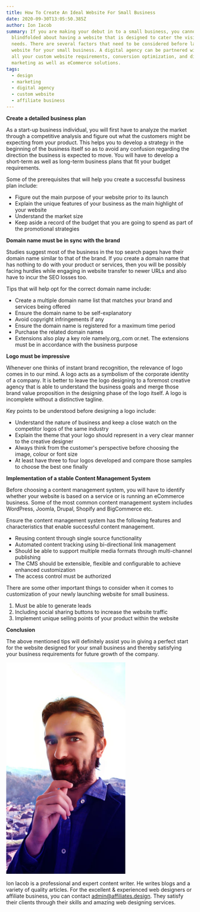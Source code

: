 ```yaml
---
title: How To Create An Ideal Website For Small Business
date: 2020-09-30T13:05:50.385Z
author: Ion Iacob
summary: If you are making your debut in to a small business, you cannot remain
  blindfolded about having a website that is designed to cater the visitor
  needs. There are several factors that need to be considered before launching a
  website for your small business. A digital agency can be partnered with for
  all your custom website requirements, conversion optimization, and digital
  marketing as well as eCommerce solutions.
tags:
  - design
  - marketing
  - digital agency
  - custom website
  - affiliate business
---
```

<!--StartFragment-->

**Create a detailed business plan**

As a start-up business individual, you will first have to analyze the market through a competitive analysis and figure out what the customers might be expecting from your product. This helps you to develop a strategy in the beginning of the business itself so as to avoid any confusion regarding the direction the business is expected to move. You will have to develop a short-term as well as long-term business plans that fit your budget requirements.

Some of the prerequisites that will help you create a successful business plan include:

* Figure out the main purpose of your website prior to its launch
* Explain the unique features of your business as the main highlight of your website
* Understand the market size
* Keep aside a record of the budget that you are going to spend as part of the promotional strategies

**Domain name must be in sync with the brand**

Studies suggest most of the business in the top search pages have their domain name similar to that of the brand. If you create a domain name that has nothing to do with your product or services, then you will be possibly facing hurdles while engaging in website transfer to newer URLs and also have to incur the SEO losses too.

Tips that will help opt for the correct domain name include:

* Create a multiple domain name list that matches your brand and services being offered
* Ensure the domain name to be self-explanatory
* Avoid copyright infringements if any
* Ensure the domain name is registered for a maximum time period
* Purchase the related domain names
* Extensions also play a key role namely.org,.com or.net. The extensions must be in accordance with the business purpose

**Logo must be impressive**

Whenever one thinks of instant brand recognition, the relevance of logo comes in to our mind. A logo acts as a symbolism of the corporate identity of a company. It is better to leave the logo designing to a foremost creative agency that is able to understand the business goals and merge those brand value proposition in the designing phase of the logo itself. A logo is incomplete without a distinctive tagline.

Key points to be understood before designing a logo include:

* Understand the nature of business and keep a close watch on the competitor logos of the same industry
* Explain the theme that your logo should represent in a very clear manner to the creative designer
* Always think from the customer's perspective before choosing the image, colour or font size
* At least have three to four logos developed and compare those samples to choose the best one finally

**Implementation of a stable Content Management System**

Before choosing a content management system, you will have to identify whether your website is based on a service or is running an eCommerce business. Some of the most common content management system includes WordPress, Joomla, Drupal, Shopify and BigCommerce etc.

Ensure the content management system has the following features and characteristics that enable successful content management.

* Reusing content through single source functionality
* Automated content tracking using bi-directional link management
* Should be able to support multiple media formats through multi-channel publishing
* The CMS should be extensible, flexible and configurable to achieve enhanced customization
* The access control must be authorized

There are some other important things to consider when it comes to customization of your newly launching website for small business.

1. Must be able to generate leads
2. Including social sharing buttons to increase the website traffic
3. Implement unique selling points of your product within the website

**Conclusion**

The above mentioned tips will definitely assist you in giving a perfect start for the website designed for your small business and thereby satisfying your business requirements for future growth of the company.

![How To Create An Ideal Website For Small Business](/static/img/ion-iacob-brands-developer.jpg "How To Create An Ideal Website For Small Business")

Ion Iacob is a professional and expert content writer. He writes blogs and a variety of quality articles. For the excellent & experienced web designers or affiliate business, you can contact [admin@affiliates.design](mailito:admin@affiliates.design). They satisfy their clients through their skills and amazing web designing services.

<!--EndFragment-->
